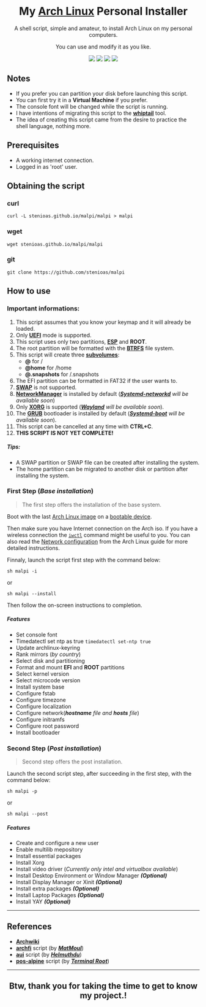 <h1 align="center">
  My <a href="https://www.archlinux.org">Arch Linux</a> Personal Installer
</h1>
<p align="center">A shell script, simple and amateur, to install Arch Linux on my personal computers.</p><p align="center">You can use and modify it as you like.</p>

<p align="center">
  <img src="https://img.shields.io/badge/Maintained%3F-Yes-green?style=for-the-badge">
  <img src="https://img.shields.io/github/license/stenioas/malpi?style=for-the-badge">
  <img src="https://img.shields.io/github/issues/stenioas/malpi?color=violet&style=for-the-badge">
  <img src="https://img.shields.io/github/stars/stenioas/malpi?style=for-the-badge">
</p>

## Notes
* If you prefer you can partition your disk before launching this script.
* You can first try it in a **Virtual Machine** if you prefer.
* The console font will be changed while the script is running.
* I have intentions of migrating this script to the [**whiptail**](https://linux.die.net/man/1/whiptail) tool.
* The idea of ​​creating this script came from the desire to practice the shell language, nothing more.

## Prerequisites

- A working internet connection.
- Logged in as 'root' user.

## Obtaining the script

### curl
	curl -L stenioas.github.io/malpi/malpi > malpi

### wget
	wget stenioas.github.io/malpi/malpi

### git
	git clone https://github.com/stenioas/malpi

## How to use

### Important informations:

1. This script assumes that you know your keymap and it will already be loaded.
1. Only [**UEFI**](https://wiki.archlinux.org/index.php/Unified_Extensible_Firmware_Interface) mode is supported.
2. This script uses only two partitions, [**ESP**](https://wiki.archlinux.org/index.php/EFI_system_partition) and **ROOT**.
3. The root partition will be formatted with the [**BTRFS**](https://wiki.archlinux.org/index.php/btrfs) file system.
4. This script will create three [**subvolumes**](https://wiki.archlinux.org/index.php/btrfs#Subvolumes "subvolumes"):
	- **@** for /
	- **@home** for /home
	- **@.snapshots** for /.snapshots
5. The EFI partition can be formatted in FAT32 if the user wants to.
6. [**SWAP**](https://wiki.archlinux.org/index.php/swap) is not supported.
7. [**NetworkManager**](https://wiki.archlinux.org/index.php/NetworkManager) is installed by default (*[**Systemd-networkd**](https://wiki.archlinux.org/index.php/Systemd-networkd) will be available soon*)
8. Only [**XORG**](https://wiki.archlinux.org/index.php/Xorg) is supported (*[**Wayland**](https://wiki.archlinux.org/index.php/wayland) will be available soon*).
9. The [**GRUB**](https://wiki.archlinux.org/index.php/GRUB) bootloader is installed by default (*[**Systemd-boot**](https://wiki.archlinux.org/index.php/Systemd-boot) will be available soon*).
10. This script can be cancelled at any time with **CTRL+C**.
11. **THIS SCRIPT IS NOT YET COMPLETE!**

##### Tips:
  - A SWAP partition or SWAP file can be created after installing the system.
  - The home partition can be migrated to another disk or partition after installing the system.

### First Step (*Base installation*)

> The first step offers the installation of the base system.

Boot with the last [Arch Linux image](https://www.archlinux.org/download/) on a [bootable device](https://wiki.archlinux.org/index.php/USB_flash_installation_media).

Then make sure you have Internet connection on the Arch iso. If you have a wireless connection the [`iwctl`](https://wiki.archlinux.org/index.php/Iwd#iwctl) command might be useful to you. You can also read the [Network configuration](https://wiki.archlinux.org/index.php/Network_configuration) from the Arch Linux guide for more detailed instructions.

Finnaly, launch the script first step with the command below:

    sh malpi -i
or

	sh malpi --install

Then follow the on-screen instructions to completion.
##### Features
- Set console font
- Timedatectl set ntp as true `timedatectl set-ntp true`
- Update archlinux-keyring
- Rank mirrors (*by country*)
- Select disk and partitioning
- Format and mount **EFI** and **ROOT** partitions
- Select kernel version
- Select microcode version
- Install system base
- Configure fstab
- Configure timezone
- Configure localization
- Configure network(***hostname** file and **hosts** file*)
- Configure initramfs
- Configure root password
- Install bootloader

### Second Step (*Post installation*) ###

> Second step offers the post installation.

Launch the second script step, after succeeding in the first step, with the command below:

	sh malpi -p

or

	sh malpi --post

##### Features
- Create and configure a new user
- Enable multilib mepository
- Install essential packages
- Install Xorg
- Install video driver (*Currently only intel and virtualbox available*)
- Install Desktop Environment or Window Manager ***(Optional)***
- Install Display Manager or Xinit ***(Optional)***
- Install extra packages ***(Optional)***
- Install Laptop Packages ***(Optional)***
- Install YAY ***(Optional)***

---

## References

- [**Archwiki**](https://wiki.archlinux.org/)
- [**archfi**](https://github.com/MatMoul/archfi) script (by [***MatMoul***](https://github.com/MatMoul))
- [**aui**](https://github.com/helmuthdu/aui) script (by [***Helmuthdu***](https://github.com/helmuthdu))
- [**pos-alpine**](https://terminalroot.com.br/2019/12/alpine-linux-com-awesomewm-nao-recomendado-para-usuarios-nutella.html) script (by [***Terminal Root***](https://terminalroot.com.br/))

---
<h2 align="center">Btw, thank you for taking the time to get to know my project.!</h2>